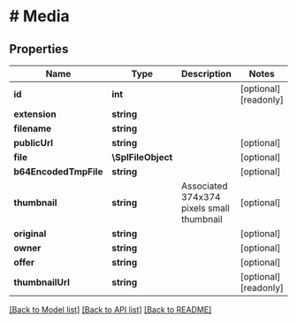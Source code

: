 # # Media

## Properties

Name | Type | Description | Notes
------------ | ------------- | ------------- | -------------
**id** | **int** |  | [optional] [readonly]
**extension** | **string** |  |
**filename** | **string** |  |
**publicUrl** | **string** |  | [optional]
**file** | **\SplFileObject** |  | [optional]
**b64EncodedTmpFile** | **string** |  | [optional]
**thumbnail** | **string** | Associated 374x374 pixels small thumbnail | [optional]
**original** | **string** |  | [optional]
**owner** | **string** |  | [optional]
**offer** | **string** |  | [optional]
**thumbnailUrl** | **string** |  | [optional] [readonly]

[[Back to Model list]](../../README.md#models) [[Back to API list]](../../README.md#endpoints) [[Back to README]](../../README.md)
